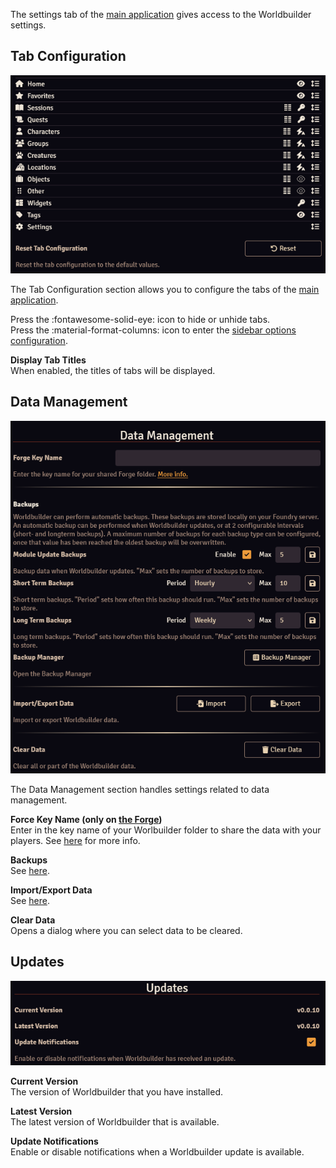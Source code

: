 The settings tab of the [main application](./mainApplication/mainApplication.md) gives access to the Worldbuilder settings.

## Tab Configuration
<div class="imgContainer"><img src="../img/settings/tabConfiguration.png"></div>

The Tab Configuration section allows you to configure the tabs of the [main application](./mainApplication/mainApplication.md).

Press the :fontawesome-solid-eye: icon to hide or unhide tabs.<br>
Press the :material-format-columns: icon to enter the [sidebar options configuration](./articles/sidebarOptions.md).

<b>Display Tab Titles</b><br>
When enabled, the titles of tabs will be displayed.

<div class="clear"></div>

## Data Management
<div class="imgContainer"><img src="../img/settings/dataManagement.png"></div>

The Data Management section handles settings related to data management.

<b>Force Key Name (only on [the Forge](https://forge-vtt.com/))</b><br>
Enter in the key name of your Worlbuilder folder to share the data with your players. See [here](./gettingStarted.md#the-forge) for more info.

<b>Backups</b><br>
See [here](./dataManagement.md).

<b>Import/Export Data</b><br>
See [here](./dataManagement.md).

<b>Clear Data</b><br>
Opens a dialog where you can select data to be cleared.

<div class="clear"></div>

## Updates
<div class="imgContainer"><img src="../img/settings/updates.png"></div>

<b>Current Version</b><br>
The version of Worldbuilder that you have installed.

<b>Latest Version</b><br>
The latest version of Worldbuilder that is available.

<b>Update Notifications</b><br>
Enable or disable notifications when a Worldbuilder update is available.

<div class="clear"></div>